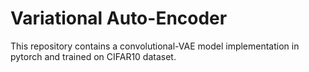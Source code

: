 # Variational Auto-Encoder
This repository contains a convolutional-VAE model implementation in pytorch and trained on CIFAR10 dataset.
